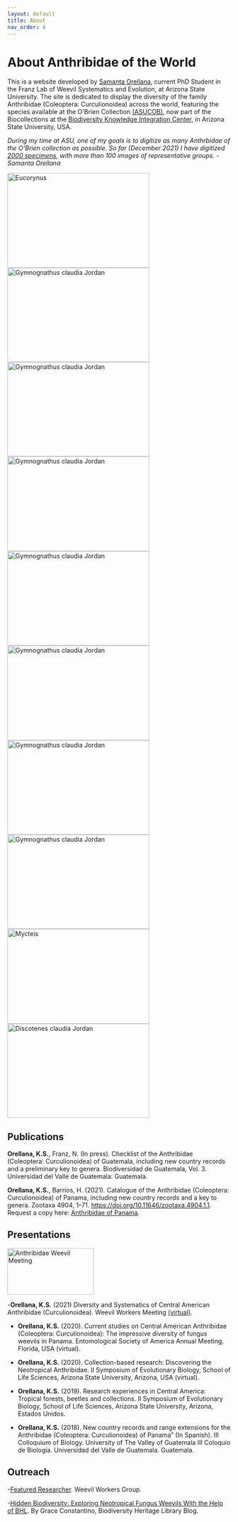 ```yaml
---
layout: default
title: About
nav_order: 4
---
```


# About Anthribidae of the World

This is a website developed by [Samanta Orellana](https://isearch.asu.edu/profile/3433157), current PhD Student in the Franz Lab of Weevil Systematics and Evolution, at Arizona State University. The site is dedicated to display the diversity of the family Anthribidae (Coleoptera: Curculionoidea) across the world, featuring the species available at the O'Brien Collection [(ASUCOB)](https://serv.biokic.asu.edu/ecdysis/collections/misc/collprofiles.php?collid=2), now part of the Biocollections at the [Biodiversity Knowledge Integration Center](https://biokic.asu.edu/), in Arizona State University, USA. 

_During my time at ASU, one of my goals is to digitize as many Anthrbidae of the O'Brien collection as possible. So far (December 2021) I have digitized [2000  specimens](https://serv.biokic.asu.edu/ecdysis/collections/list.php?db=2&taxa=Anthribidae&usethes=1&taxontype=2), with more than 100 images of representative groups. -Samanta Orellana_

<img src="https://serv.biokic.asu.edu/imglib/ecdysis/ASU_ASUCOB/ASUCOB0015/ASUCOB0015302_lateral_edited_1617656844.jpg" alt="Eucorynus" width="320" height="213.4"> <img src="https://serv.biokic.asu.edu/imglib/ecdysis/ASU_ASUCOB/ASUCOB0015/ASUCOB0015336_lateral_edited_1611088870.jpg" alt="Gymnognathus claudia Jordan" width="320" height="213.4"> <img src="https://serv.biokic.asu.edu/imglib/ecdysis/ASU_ASUCOB/ASUCOB0015/ASUCOB0015263_lateral_edited_1612974176.jpg" alt="Gymnognathus claudia Jordan" width="320" height="213.4"> <img src="https://serv.biokic.asu.edu/imglib/ecdysis/ASU_ASUCOB/ASUCOB0015/ASUCOB0015371_lateral_edited_1618628751.jpg" alt="Gymnognathus claudia Jordan" width="320" height="213.4"> <img src="https://serv.biokic.asu.edu/imglib/ecdysis/ASU_ASUCOB/ASUCOB0014/ASUCOB0014482_lateral_edited_1627430202.jpg" alt="Gymnognathus claudia Jordan" width="320" height="213.4"> <img src="https://serv.biokic.asu.edu/imglib/ecdysis/ASU_ASUCOB/ASUCOB0015/ASUCOB0015372_lateral_edited_1618417558.jpg" alt="Gymnognathus claudia Jordan" width="320" height="213.4"> <img src="https://serv.biokic.asu.edu/imglib/ecdysis/ASU_ASUCOB/ASUCOB0015/ASUCOB0015427_lateral_edited_1612548382.jpg" alt="Gymnognathus claudia Jordan" width="320" height="213.4"> <img src="https://serv.biokic.asu.edu/imglib/ecdysis/ASU_ASUCOB/ASUCOB0015/ASUCOB0015292_lateral_edited_1609357262.jpg" alt="Gymnognathus claudia Jordan" width="320" height="213.4"> <img src="https://serv.biokic.asu.edu/imglib/ecdysis/ASU_ASUCOB/ASUCOB0015/ASUCOB0015327_lateral_edited_1619129450.jpg" alt="Mycteis" width="320" height="213.4"> <img src="https://serv.biokic.asu.edu/imglib/ecdysis/ASU_ASUCOB/ASUCOB0014/ASUCOB0014210_lateral_edited_1629252381.jpg" alt="Discotenes claudia Jordan" width="320" height="213.4">

## Publications

**Orellana, K.S.**, Franz, N. (In press). Checklist of the Anthribidae (Coleoptera: Curculionoidea) of Guatemala, including new country records and a preliminary key to genera. Biodiversidad de Guatemala, Vol. 3. Universidad del Valle de Guatemala: Guatemala. 

**Orellana, K.S.**, Barrios, H. (2021). Catalogue of the Anthribidae (Coleoptera: Curculionoidea) of Panama, including new country records and a key to genera. Zootaxa 4904, 1–71. https://doi.org/10.11646/zootaxa.4904.1.1. Request a copy here: [Anthribidae of Panama](https://www.researchgate.net/publication/348416935_Catalogue_of_the_Anthribidae_Coleoptera_Curculionoidea_of_Panama_including_new_country_records_and_a_key_to_genera).

## Presentations

[<img src="https://github.com/ksorellana/ksorellana.github.io/blob/main/images/WeevilMeeting.jpg?raw=true" alt="Anthribidae Weevil Meeting" width="195" height="105">](https://www.youtube.com/watch?v=7H84Io2lWyA&t=2s)

-**Orellana, K.S.** (2021) Diversity and Systematics of Central American Anthribidae (Curculionoidea). Weevil Workers Meeting [(virtual)](https://www.youtube.com/watch?v=7H84Io2lWyA&t=2s).

- **Orellana, K.S.** (2020). Current studies on Central American Anthribidae (Coleoptera: Curculionoidea): The impressive diversity of fungus weevils in Panama. Entomological Society of America Annual Meeting, Florida, USA (virtual).

- **Orellana, K.S.** (2020). Collection-based research: Discovering the Neotropical Anthribidae. II Symposium of Evolutionary Biology, School of Life Sciences, Arizona State University, Arizona, USA (virtual).

- **Orellana, K.S.** (2019). Research experiences in Central America: Tropical forests, beetles and collections. II Symposium of Evolutionary Biology, School of Life Sciences, Arizona State University, Arizona, Estados Unidos.

- **Orellana, K.S.** (2018). New country records and range extensions for the Anthribidae (Coleoptera: Curculionoidea) of Panama” (In Spanish). III Colloquium of Biology. University of The Valley of Guatemala III Coloquio de Biología. Universidad del Valle de Guatemala. Guatemala. 

## Outreach

-[Featured Researcher](https://www.curculionoidea.org/featured-researchers/fall-2021-profiles/samanta-orellana). Weevil Workers Group.

-[Hidden Biodiversity: Exploring Neotropical Fungus Weevils With the Help of BHL](https://blog.library.si.edu/blog/2021/05/06/hidden-biodiversity-exploring-neotropical-fungus-weevils-with-the-help-of-bhl/#.Yc5U3lllCUk). By Grace Constantino, Biodiversity Heritage Library Blog.
